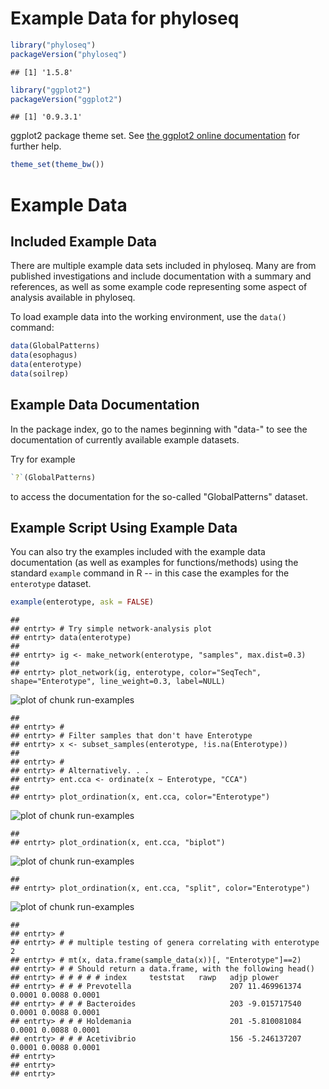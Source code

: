 
<link href="http://joey711.github.com/phyloseq/markdown.css" rel="stylesheet"></link>

# Example Data for phyloseq


```r
library("phyloseq")
packageVersion("phyloseq")
```

```
## [1] '1.5.8'
```

```r
library("ggplot2")
packageVersion("ggplot2")
```

```
## [1] '0.9.3.1'
```


ggplot2 package theme set. See [the ggplot2 online documentation](http://docs.ggplot2.org/current/) for further help.


```r
theme_set(theme_bw())
```



# Example Data
## Included Example Data
There are multiple example data sets included in phyloseq. Many are from published investigations and include documentation with a summary and references, as well as some example code representing some aspect of analysis available in phyloseq.

To load example data into the working environment, use the `data()` command:


```r
data(GlobalPatterns)
data(esophagus)
data(enterotype)
data(soilrep)
```


## Example Data Documentation
In the package index, go to the names beginning with "data-" to see the documentation of currently available example datasets.

Try for example


```r
`?`(GlobalPatterns)
```


to access the documentation for the so-called "GlobalPatterns" dataset.

## Example Script Using Example Data
You can also try the examples included with the example data documentation (as well as examples for functions/methods) using the standard `example` command in R -- in this case the examples for the `enterotype` dataset.


```r
example(enterotype, ask = FALSE)
```

```
## 
## entrty> # Try simple network-analysis plot
## entrty> data(enterotype)
## 
## entrty> ig <- make_network(enterotype, "samples", max.dist=0.3)
## 
## entrty> plot_network(ig, enterotype, color="SeqTech", shape="Enterotype", line_weight=0.3, label=NULL)
```

![plot of chunk run-examples](figure/run-examples1.png) 

```
## 
## entrty> #
## entrty> # Filter samples that don't have Enterotype
## entrty> x <- subset_samples(enterotype, !is.na(Enterotype))
## 
## entrty> #
## entrty> # Alternatively. . .
## entrty> ent.cca <- ordinate(x ~ Enterotype, "CCA")
## 
## entrty> plot_ordination(x, ent.cca, color="Enterotype")
```

![plot of chunk run-examples](figure/run-examples2.png) 

```
## 
## entrty> plot_ordination(x, ent.cca, "biplot")
```

![plot of chunk run-examples](figure/run-examples3.png) 

```
## 
## entrty> plot_ordination(x, ent.cca, "split", color="Enterotype")
```

![plot of chunk run-examples](figure/run-examples4.png) 

```
## 
## entrty> #
## entrty> # # multiple testing of genera correlating with enterotype 2
## entrty> # mt(x, data.frame(sample_data(x))[, "Enterotype"]==2)
## entrty> # # Should return a data.frame, with the following head()
## entrty> # # # # # index     teststat   rawp   adjp plower
## entrty> # # # Prevotella                      207 11.469961374 0.0001 0.0088 0.0001
## entrty> # # # Bacteroides                     203 -9.015717540 0.0001 0.0088 0.0001
## entrty> # # # Holdemania                      201 -5.810081084 0.0001 0.0088 0.0001
## entrty> # # # Acetivibrio                     156 -5.246137207 0.0001 0.0088 0.0001
## entrty> 
## entrty> 
## entrty>
```


